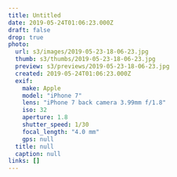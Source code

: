 ```yaml
---
title: Untitled
date: 2019-05-24T01:06:23.000Z
draft: false
drop: true
photo:
  url: s3/images/2019-05-23-18-06-23.jpg
  thumb: s3/thumbs/2019-05-23-18-06-23.jpg
  preview: s3/previews/2019-05-23-18-06-23.jpg
  created: 2019-05-24T01:06:23.000Z
  exif:
    make: Apple
    model: "iPhone 7"
    lens: "iPhone 7 back camera 3.99mm f/1.8"
    iso: 32
    aperture: 1.8
    shutter_speed: 1/30
    focal_length: "4.0 mm"
    gps: null
  title: null
  caption: null
links: []
---
```

